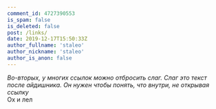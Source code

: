 ```yaml
---
comment_id: 4727390553
is_spam: false
is_deleted: false
post: /links/
date: 2019-12-17T15:50:33Z
author_fullname: 'staleo'
author_nickname: 'staleo'
author_is_anon: false
---
```


<p><i>Во-вторых, у многих ссылок можно отбросить слаг. Слаг это текст после айдишника. Он нужен чтобы понять, что внутри, не открывая ссылку</i><br>Ох и лел</p>
